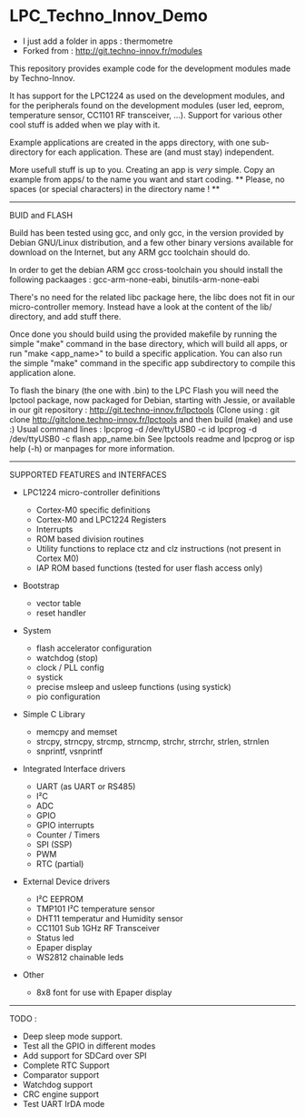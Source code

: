 # LPC_Techno_Innov_Demo

- I just add a folder in apps : thermometre
- Forked from : <http://git.techno-innov.fr/modules>

This repository provides example code for the development modules made by
Techno-Innov.

It has support for the LPC1224 as used on the development modules, and
for the peripherals found on the development modules (user led, eeprom,
temperature sensor, CC1101 RF transceiver, ...).
Support for various other cool stuff is added when we play with it.

Example applications are created in the apps directory, with one
sub-directory for each application. These are (and must stay) independent.

More usefull stuff is up to you. Creating an app is *very* simple. Copy
an example from apps/ to the name you want and start coding.
** Please, no spaces (or special characters) in the directory name ! **


********************
BUID and FLASH

Build has been tested using gcc, and only gcc, in the version provided by
Debian GNU/Linux distribution, and a few other binary versions available for
download on the Internet, but any ARM gcc toolchain should do.

In order to get the debian ARM gcc cross-toolchain you should install the
following packaages : gcc-arm-none-eabi, binutils-arm-none-eabi

There's no need for the related libc package here, the libc does not fit
in our micro-controller memory. Instead have a look at the content of the
lib/ directory, and add stuff there.

Once done you should build using the provided makefile by running the
simple "make" command in the base directory, which will build all apps, or
run "make <app_name>" to build a specific application. You can also run the
simple "make" command in the specific app subdirectory to compile this
application alone.

To flash the binary (the one with .bin) to the LPC Flash you will need the
lpctool package, now packaged for Debian, starting with Jessie, or available
in our git repository : http://git.techno-innov.fr/lpctools (Clone using :
git clone http://gitclone.techno-innov.fr/lpctools and then build (make) and
use :)
Usual command lines :
   lpcprog -d /dev/ttyUSB0 -c id
   lpcprog -d /dev/ttyUSB0 -c flash app_name.bin
See lpctools readme and lpcprog or isp help (-h) or manpages for more
information.


********************
SUPPORTED FEATURES and INTERFACES

- LPC1224 micro-controller definitions
   - Cortex-M0 specific definitions
   - Cortex-M0 and LPC1224 Registers
   - Interrupts
   - ROM based division routines
   - Utility functions to replace ctz and clz instructions (not present in Cortex M0)
   - IAP ROM based functions (tested for user flash access only)

- Bootstrap
   - vector table
   - reset handler

- System
   - flash accelerator configuration
   - watchdog (stop)
   - clock / PLL config
   - systick
   - precise msleep and usleep functions (using systick)
   - pio configuration

- Simple C Library
   - memcpy and memset
   - strcpy, strncpy, strcmp, strncmp, strchr, strrchr, strlen, strnlen
   - snprintf, vsnprintf

- Integrated Interface drivers
   - UART (as UART or RS485)
   - I²C
   - ADC
   - GPIO
   - GPIO interrupts
   - Counter / Timers
   - SPI (SSP)
   - PWM
   - RTC (partial)

- External Device drivers
   - I²C EEPROM
   - TMP101 I²C temperature sensor
   - DHT11 temperatur and Humidity sensor
   - CC1101 Sub 1GHz RF Transceiver
   - Status led
   - Epaper display
   - WS2812 chainable leds

- Other
   - 8x8 font for use with Epaper display


********************
TODO :

- Deep sleep mode support.
- Test all the GPIO in different modes
- Add support for SDCard over SPI
- Complete RTC Support
- Comparator support
- Watchdog support
- CRC engine support
- Test UART IrDA mode

